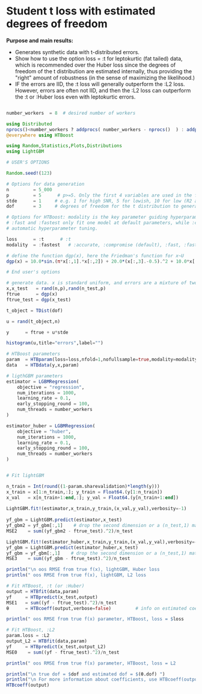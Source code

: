 # Student t loss with estimated degrees of freedom

**Purpose and main results:**

- Generates synthetic data with t-distributed errors.
- Show how to use the option loss = :t for leptokurtic (fat tailed) data, which is recommended over 
  the Huber loss since the degrees of freedom of the t distribution are estimated internally, thus
  providing the "right" amount of robustness (in the sense of maximizing the likelihood.)
- IF the errors are IID, the :t loss will generally outperform the :L2 loss. However, errors
  are often not IID, and then the :L2 loss can outperform the :t or :Huber loss even with
  leptokurtic errors. 

```julia

number_workers  = 8  # desired number of workers

using Distributed
nprocs()<number_workers ? addprocs( number_workers - nprocs()  ) : addprocs(0)
@everywhere using HTBoost

using Random,Statistics,Plots,Distributions
using LightGBM

# USER'S OPTIONS 

Random.seed!(123)

# Options for data generation 
n         = 5_000
p         = 5      # p>=5. Only the first 4 variables are used in the function f(x) below 
stde      = 1     # e.g. 1 for high SNR, 5 for lowish, 10 for low (R2 around 4%). Not really the stde unless dof is high. 
dof       = 3     # degrees of freedom for the t distribution to generate data. e.g. 3 or 5 or 10.

# Options for HTBoost: modality is the key parameter guiding hyperparameter tuning and learning rate.
# :fast and :fastest only fit one model at default parameters, while :compromise and :accurate perform
# automatic hyperparameter tuning. 

loss      = :t      # :t  
modality  = :fastest   # :accurate, :compromise (default), :fast, :fastest

# define the function dgp(x), here the Friedman's function for x~U  
dgp(x) = 10.0*sin.(π*x[:,1].*x[:,2]) + 20.0*(x[:,3].-0.5).^2 + 10.0*x[:,4] + 5.0*x[:,5]

# End user's options 

# generate data. x is standard uniform, and errors are a mixture of two normals, with right skew
x,x_test   = rand(n,p),rand(n_test,p)
ftrue      = dgp(x)
ftrue_test = dgp(x_test)

t_object = TDist(dof)

u = rand(t_object,n)

y      = ftrue + u*stde

histogram(u,title="errors",label="")

# HTBoost parameters
param  = HTBparam(loss=loss,nfold=1,nofullsample=true,modality=modality,verbose=:Off)
data   = HTBdata(y,x,param)

# ligthGBM parameters 
estimator = LGBMRegression(
    objective = "regression",
    num_iterations = 1000,
    learning_rate = 0.1,
    early_stopping_round = 100,
    num_threads = number_workers
)

estimator_huber = LGBMRegression(
    objective = "huber",
    num_iterations = 1000,
    learning_rate = 0.1,
    early_stopping_round = 100,
    num_threads = number_workers
)


# Fit lightGBM 

n_train = Int(round((1-param.sharevalidation)*length(y)))
x_train = x[1:n_train,:]; y_train = Float64.(y[1:n_train])
x_val   = x[n_train+1:end,:]; y_val = Float64.(y[n_train+1:end])
    
LightGBM.fit!(estimator,x_train,y_train,(x_val,y_val),verbosity=-1)
    
yf_gbm = LightGBM.predict(estimator,x_test)
yf_gbm2 = yf_gbm[:,1]    # drop the second dimension or a (n_test,1) matrix 
MSE2    = sum((yf_gbm2 - ftrue_test).^2)/n_test

LightGBM.fit!(estimator_huber,x_train,y_train,(x_val,y_val),verbosity=-1)
yf_gbm = LightGBM.predict(estimator_huber,x_test)
yf_gbm = yf_gbm[:,1]    # drop the second dimension or a (n_test,1) matrix 
MSE3    = sum((yf_gbm - ftrue_test).^2)/n_test

println("\n oos RMSE from true f(x), lightGBM, Huber loss                    ", sqrt(MSE3) )
println(" oos RMSE from true f(x), lightGBM, L2 loss                       ", sqrt(MSE2) )

# Fit HTBoost, :t (or :Huber) 
output = HTBfit(data,param)
yf     = HTBpredict(x_test,output)  
MSE1   = sum((yf - ftrue_test).^2)/n_test
θ      = HTBcoeff(output,verbose=false)         # info on estimated coeff

println(" oos RMSE from true f(x) parameter, HTBoost, loss = $loss          ", sqrt(MSE1) )

# Fit HTBoost, :L2 
param.loss = :L2 
output_L2 = HTBfit(data,param)
yf     = HTBpredict(x_test,output_L2)  
MSE0    = sum((yf - ftrue_test).^2)/n_test

println(" oos RMSE from true f(x) parameter, HTBoost, loss = L2         ", sqrt(MSE0) )

println("\n true dof = $dof and estimated dof = $(θ.dof) ")
println("\n For more information about coefficients, use HTBcoeff(output) ")
HTBcoeff(output)

```
